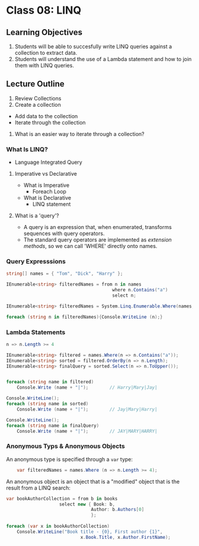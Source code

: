 # Class 08: LINQ

## Learning Objectives
1. Students will be able to succesfully write LINQ queries against a collection to extract data.
1. Students will understand the use of a Lambda statement and how to join them with LINQ queries.
 
## Lecture Outline
1. Review Collections
1. Create a collection
  - Add data to the collection
  - Iterate through the collection

1. What is an easier way to iterate through a collection?

### What Is LINQ?
- Language Integrated Query

1. Imperative vs Declarative
   - What is Imperative
      - Foreach Loop
   - What is Declarative
      - LINQ statement

1. What is a 'query'?
   - A query is an expression that, when enumerated, transforms sequences with query operators. 
   - The standard query operators are implemented as *extension methods*, so we can call 'WHERE' directly onto names.

### Query Expresssions 
   
```csharp
string[] names = { "Tom", "Dick", "Harry" };

IEnumerable<string> filteredNames = from n in names
                                        where n.Contains("a")
                                        select n;

IEnumerable<string> filteredNames = System.Linq.Enumerable.Where(names, n => n.Length >= 4);

foreach (string n in filteredNames){Console.WriteLine (n);}
```


### Lambda Statements

```csharp
n => n.Length >= 4
```


```csharp
IEnumerable<string> filtered = names.Where(n => n.Contains("a"));
IEnumerable<string> sorted = filtered.OrderBy(n => n.Length);
IEnumerable<string> finalQuery = sorted.Select(n => n.ToUpper());


foreach (string name in filtered)
    Console.Write (name + "|");        // Harry|Mary|Jay|

Console.WriteLine();
foreach (string name in sorted)
    Console.Write (name + "|");        // Jay|Mary|Harry|

Console.WriteLine();
foreach (string name in finalQuery)
    Console.Write (name + "|");        // JAY|MARY|HARRY|

```

### Anonymous Typs & Anonymous Objects
   
An anonymous type is specified through a `var` type:

```csharp 
    var filteredNames = names.Where (n => n.Length >= 4); 
```

An anonymous object is an object that is a "modified" object that is the result from a LINQ search: 

```csharp
var bookAuthorCollection = from b in books
                    select new { Book: b,
                                Author: b.Authors[0]
                                };
    
foreach (var x in bookAuthorCollection)
    Console.WriteLine("Book title - {0}, First author {1}", 
                            x.Book.Title, x.Author.FirstName);
```

